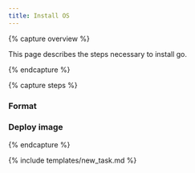 ```yaml
---
title: Install OS
---
```


{% capture overview %}

This page describes the steps necessary to install go.

{% endcapture %}


{% capture steps %}

### Format

### Deploy image

{% endcapture %}


{% include templates/new_task.md %}
